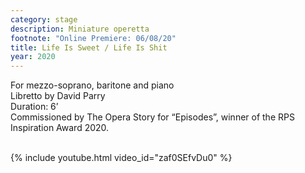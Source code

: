 ```yaml
---
category: stage
description: Miniature operetta
footnote: "Online Premiere: 06/08/20"
title: Life Is Sweet / Life Is Shit
year: 2020
---
```


For mezzo-soprano, baritone and piano\
Libretto by David Parry\
Duration: 6’\
Commissioned by The Opera Story for “Episodes”, winner of the RPS Inspiration Award 2020.\
<br>

{% include youtube.html video_id="zaf0SEfvDu0" %}
